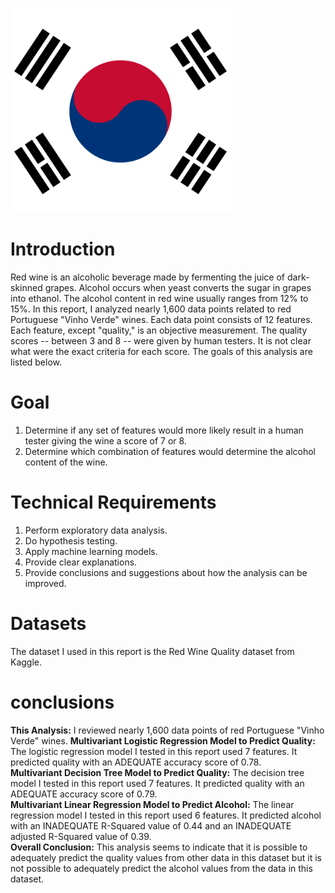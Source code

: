 ![Alt_Text](https://github.com/KevinNourian/COVID19/blob/main/Images/SouthKorean_Flag_Small.png)

# Introduction
Red wine is an alcoholic beverage made by fermenting the juice of dark-skinned grapes. Alcohol occurs when yeast converts the sugar in grapes into ethanol. The alcohol content in red wine usually ranges from 12% to 15%. In this report, I analyzed nearly 1,600 data points related to red Portuguese "Vinho Verde" wines. Each data point consists of 12 features. Each feature, except "quality," is an objective measurement. The quality scores -- between 3 and 8 -- were given by human testers. It is not clear what were the exact criteria for each score. The goals of this analysis are listed below.

# Goal
1. Determine if any set of features would more likely result in a human tester giving the wine a score of 7 or 8.
2. Determine which combination of features would determine the alcohol content of the wine.

# Technical Requirements
1. Perform exploratory data analysis.
2. Do hypothesis testing.
3. Apply machine learning models.
4. Provide clear explanations.
5. Provide conclusions and suggestions about how the analysis can be improved.

# Datasets
The dataset I used in this report is the Red Wine Quality dataset from Kaggle.

# conclusions
**This Analysis:** I reviewed nearly 1,600 data points of red Portuguese "Vinho Verde" wines.
**Multivariant Logistic Regression Model to Predict Quality:** The logistic regression model I tested in this report used 7 features. It predicted quality with an ADEQUATE accuracy score of 0.78. <br>
**Multivariant Decision Tree Model to Predict Quality:** The decision tree model I tested in this report used 7 features. It predicted quality with an ADEQUATE accuracy score of 0.79. <br>
**Multivariant Linear Regression Model to Predict Alcohol:** The linear regression model I tested in this report used 6 features. It predicted alcohol with an INADEQUATE R-Squared value of 0.44 and an INADEQUATE adjusted R-Squared value of 0.39. <br>
**Overall Conclusion:** This analysis seems to indicate that it is possible to adequately predict the quality values from other data in this dataset but it is not possible to adequately predict the alcohol values from the data in this dataset. <br> 
